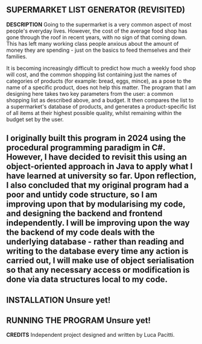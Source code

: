 **SUPERMARKET LIST GENERATOR (REVISITED)**
---------------------------------------------------------------------------------------------------------------------------------
**DESCRIPTION**
Going to the supermarket is a very common aspect of most people's everyday lives. However, the cost of the average food shop has gone through the roof in recent years, with no sign of that coming down. This has left many working class people anxious about the amount of money they are spending - just on the basics to feed themselves and their families.

It is becoming increasingly difficult to predict how much a weekly food shop will cost, and the common shopping list containing just the names of categories of products (for example: bread, eggs, mince), as a pose to the name of a specific product, does not help this matter. The program that I am designing here takes two key parameters from the user: a common shopping list as described above, and a budget. It then compares the list to a supermarket's database of products, and generates a product-specific list of all items at their highest possible quality, whilst remaining within the budget set by the user.

I originally built this program in 2024 using the procedural programming paradigm in C#. However, I have decided to revisit this using an object-oriented approach in Java to apply what I have learned at university so far. Upon reflection, I also concluded that my original program had a poor and untidy code structure, so I am improving upon that by modularising my code, and designing the backend and frontend independently. I will be improving upon the way the backend of my code deals with the underlying database - rather than reading and writing to the database every time any action is carried out, I will make use of object serialisation so that any necessary access or modification is done via data structures local to my code.
---------------------------------------------------------------------------------------------------------------------------------
**INSTALLATION**
Unsure yet!
---------------------------------------------------------------------------------------------------------------------------------
**RUNNING THE PROGRAM**
Unsure yet!
---------------------------------------------------------------------------------------------------------------------------------
**CREDITS**
Independent project designed and written by Luca Pacitti.
